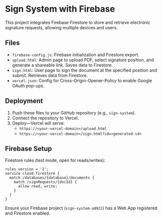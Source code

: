 # Sign System with Firebase

This project integrates Firebase Firestore to store and retrieve electronic signature requests, allowing multiple devices and users.

## Files

- `firebase-config.js`: Firebase initialization and Firestore export.
- `upload.html`: Admin page to upload PDF, select signature position, and generate a shareable link. Saves data to Firestore.
- `sign.html`: User page to sign the document at the specified position and submit. Retrieves data from Firestore.
- `vercel.json`: Config for Cross-Origin-Opener-Policy to enable Google OAuth pop-ups.

## Deployment

1. Push these files to your GitHub repository (e.g., `sign-system`).
2. Connect the repository to Vercel.
3. Deploy—Vercel will serve:
   - `https://<your-vercel-domain>/upload.html`
   - `https://<your-vercel-domain>/sign.html?id=<generated-id>`

## Firebase Setup

Firestore rules (test mode, open for reads/writes):
```
rules_version = '2';
service cloud.firestore {
  match /databases/{database}/documents {
    match /signRequests/{docId} {
      allow read, write;
    }
  }
}
```

Ensure your Firebase project (`sign-system-a8921`) has a Web App registered and Firestore enabled.
